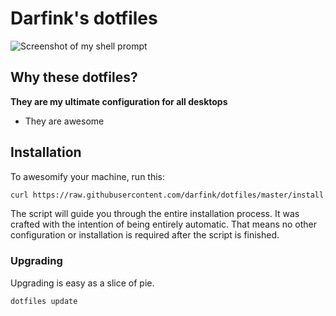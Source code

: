 # Darfink's dotfiles

![Screenshot of my shell prompt](http://i.imgur.com/EkEtphC.png)

## Why these dotfiles?

**They are my ultimate configuration for all desktops**

  * They are awesome

## Installation

To awesomify your machine, run this:

```bash
curl https://raw.githubusercontent.com/darfink/dotfiles/master/install.sh | bash
```

The script will guide you through the entire installation process. It was crafted with the intention of being entirely automatic. That means no other configuration or installation is required after the script is finished.

### Upgrading

Upgrading is easy as a slice of pie.

```bash
dotfiles update
```
